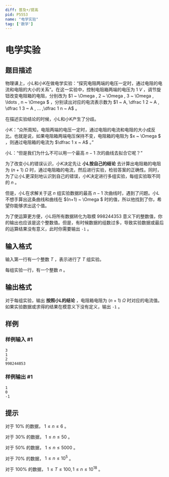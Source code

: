 ```yaml
---
diff: 普及+/提高
pid: P5553
name: "电学实验"
tag: ['数学']
---
```

# 电学实验
## 题目描述

物理课上，小L和小K在做电学实验：“探究电阻两端的电压一定时，通过电阻的电流和电阻的大小的关系”。在这一实验中，控制电阻箱两端的电压为 $1~ V$ ，调节旋钮改变电阻箱的电阻，分别改为 $1 ~ \Omega , 2 ~ \Omega , 3 ~ \Omega , \ldots , n ~ \Omega $ ，分别读出对应的电流表示数为 $1 ~ A, \dfrac 1 2 ~  A , \dfrac 1 3 ~ A , ... ,\dfrac 1 n ~ A$ 。

在描述实验结论的时候，小L和小K产生了分歧。

小K：“众所周知，电阻两端的电压一定时，通过电阻的电流和电阻的大小成反比。也就是说，如果电阻箱两端电压保持不变，电阻箱的电阻为 $x ~ \Omega $ ，则通过电阻箱的电流为 $\dfrac 1 x ~ A$ 。”

小L：“但是我们为什么不可以用一个最高 $n-1$ 次的曲线去拟合它呢？”

为了改变小L的错误认识，小K决定先让 **小L按自己的结论** 去计算出电阻箱的电阻为 $(n+1) ~ \Omega$ 时，通过电阻箱的电流，然后进行实验，检验答案的正确性。同时，为了让小L更深刻地认识到自己的错误，小K决定进行多组实验，每组实验取不同的 $n$ 。

但是，小L在求解关于这 $n$ 组实验数据的最高 $n-1$ 次曲线时，遇到了问题。小L不想手算出这条曲线和曲线在 $(n+1) ~ \Omega $ 时的值，所以他找到了你，希望你能够求出这个值。

为了使运算更方便，小L将所有数据转化为取模 $998244353$ 意义下的整数值，你的输出也应该是这个整数值。但是，有时候数据的组数过多，导致实验数据或最后的运算结果没有意义，此时你需要输出 `-1` 。
## 输入格式

输入第一行有一个整数 $T$ ，表示进行了 $T$ 组实验。

每组实验一行，有一个整数 $n$ 。
## 输出格式

对于每组实验，输出 **按照小L的结论** ，电阻箱电阻为 $(n+1) ~ \Omega$ 时对应的电流值。如果实验数据或求得的结果在模意义下没有定义，输出 `-1`  。
## 样例

### 样例输入 #1
```
3
1
2
998244853
```
### 样例输出 #1
```
1
0
-1
```
## 提示

对于 $10\%$ 的数据， $1\le n\le 6$ 。

对于 $30\%$ 的数据， $1\le n\le 50$ 。

对于 $50\%$ 的数据， $1\le n\le 5000$ 。

对于 $70\%$ 的数据， $1\le n\le 10^5$ 。

对于 $100\%$ 的数据， $1\le T\le 100,1\le n\le 10^{18}$ 。
